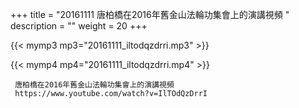 +++
title = "20161111  唐柏橋在2016年舊金山法輪功集會上的演講視頻 "
description = ""
weight = 20
+++

{{< mymp3 mp3="20161111_iltodqzdrri.mp3" >}}

{{< mymp4 mp4="20161111_iltodqzdrri.mp4" >}}

     
     唐柏橋在2016年舊金山法輪功集會上的演講視頻 
     https://www.youtube.com/watch?v=IlTOdQzDrrI 
